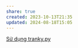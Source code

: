 ```yaml
---
share: true
created: 2023-10-13T21:35
updated: 2024-08-18T15:05
---
```

[Sử dụng tranky.py](./S%E1%BB%AD%20d%E1%BB%A5ng%20tranky.py.md) 
